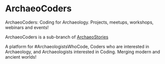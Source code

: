# ArchaeoCoders
ArchaeoCoders: Coding for Archaeology. Projects, meetups, workshops, webinars and events!

ArchaeoCoders is a sub-branch of [ArchaeoStories](https://carmenobied.github.io/ArchaeoStories)

A platform for #ArchaeologistsWhoCode, Coders who are interested in Archaeology, and Archaeologists interested in Coding. Merging modern and ancient worlds!
